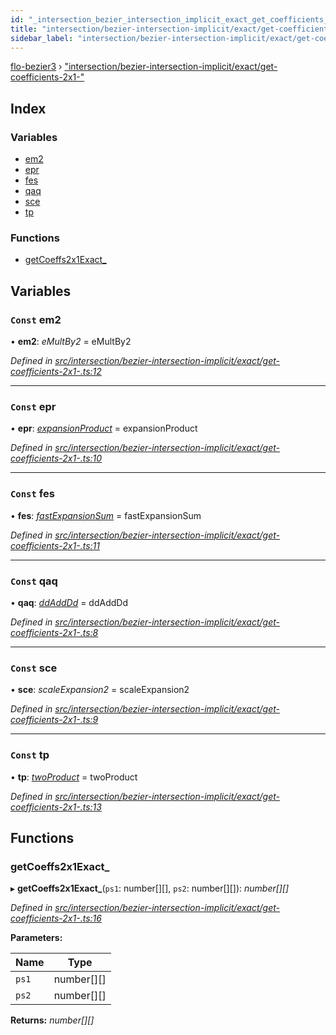 ```yaml
---
id: "_intersection_bezier_intersection_implicit_exact_get_coefficients_2x1__"
title: "intersection/bezier-intersection-implicit/exact/get-coefficients-2x1-"
sidebar_label: "intersection/bezier-intersection-implicit/exact/get-coefficients-2x1-"
---
```


[flo-bezier3](../globals.md) › ["intersection/bezier-intersection-implicit/exact/get-coefficients-2x1-"](_intersection_bezier_intersection_implicit_exact_get_coefficients_2x1__.md)

## Index

### Variables

* [em2](_intersection_bezier_intersection_implicit_exact_get_coefficients_2x1__.md#const-em2)
* [epr](_intersection_bezier_intersection_implicit_exact_get_coefficients_2x1__.md#const-epr)
* [fes](_intersection_bezier_intersection_implicit_exact_get_coefficients_2x1__.md#const-fes)
* [qaq](_intersection_bezier_intersection_implicit_exact_get_coefficients_2x1__.md#const-qaq)
* [sce](_intersection_bezier_intersection_implicit_exact_get_coefficients_2x1__.md#const-sce)
* [tp](_intersection_bezier_intersection_implicit_exact_get_coefficients_2x1__.md#const-tp)

### Functions

* [getCoeffs2x1Exact_](_intersection_bezier_intersection_implicit_exact_get_coefficients_2x1__.md#getcoeffs2x1exact_)

## Variables

### `Const` em2

• **em2**: *eMultBy2* = eMultBy2

*Defined in [src/intersection/bezier-intersection-implicit/exact/get-coefficients-2x1-.ts:12](https://github.com/FlorisSteenkamp/FloBezier/blob/6f79660/src/intersection/bezier-intersection-implicit/exact/get-coefficients-2x1-.ts#L12)*

___

### `Const` epr

• **epr**: *[expansionProduct](_implicit_form_exact_get_implicit_form2_.md#expansionproduct)* = expansionProduct

*Defined in [src/intersection/bezier-intersection-implicit/exact/get-coefficients-2x1-.ts:10](https://github.com/FlorisSteenkamp/FloBezier/blob/6f79660/src/intersection/bezier-intersection-implicit/exact/get-coefficients-2x1-.ts#L10)*

___

### `Const` fes

• **fes**: *[fastExpansionSum](_intersection_bezier_intersection_implicit_inversion_old_.md#fastexpansionsum)* = fastExpansionSum

*Defined in [src/intersection/bezier-intersection-implicit/exact/get-coefficients-2x1-.ts:11](https://github.com/FlorisSteenkamp/FloBezier/blob/6f79660/src/intersection/bezier-intersection-implicit/exact/get-coefficients-2x1-.ts#L11)*

___

### `Const` qaq

• **qaq**: *[ddAddDd](_global_properties_bounds_get_interval_box_get_interval_box_quad_.md#ddadddd)* = ddAddDd

*Defined in [src/intersection/bezier-intersection-implicit/exact/get-coefficients-2x1-.ts:8](https://github.com/FlorisSteenkamp/FloBezier/blob/6f79660/src/intersection/bezier-intersection-implicit/exact/get-coefficients-2x1-.ts#L8)*

___

### `Const` sce

• **sce**: *scaleExpansion2* = scaleExpansion2

*Defined in [src/intersection/bezier-intersection-implicit/exact/get-coefficients-2x1-.ts:9](https://github.com/FlorisSteenkamp/FloBezier/blob/6f79660/src/intersection/bezier-intersection-implicit/exact/get-coefficients-2x1-.ts#L9)*

___

### `Const` tp

• **tp**: *[twoProduct](_intersection_bezier_intersection_implicit_inversion_old_.md#twoproduct)* = twoProduct

*Defined in [src/intersection/bezier-intersection-implicit/exact/get-coefficients-2x1-.ts:13](https://github.com/FlorisSteenkamp/FloBezier/blob/6f79660/src/intersection/bezier-intersection-implicit/exact/get-coefficients-2x1-.ts#L13)*

## Functions

###  getCoeffs2x1Exact_

▸ **getCoeffs2x1Exact_**(`ps1`: number[][], `ps2`: number[][]): *number[][]*

*Defined in [src/intersection/bezier-intersection-implicit/exact/get-coefficients-2x1-.ts:16](https://github.com/FlorisSteenkamp/FloBezier/blob/6f79660/src/intersection/bezier-intersection-implicit/exact/get-coefficients-2x1-.ts#L16)*

**Parameters:**

Name | Type |
------ | ------ |
`ps1` | number[][] |
`ps2` | number[][] |

**Returns:** *number[][]*
